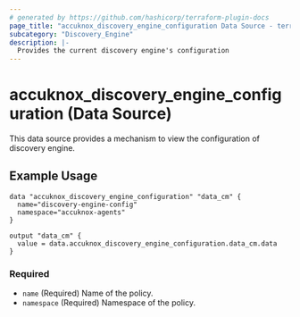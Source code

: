 ```yaml
---
# generated by https://github.com/hashicorp/terraform-plugin-docs
page_title: "accuknox_discovery_engine_configuration Data Source - terraform-provider-accuknox"
subcategory: "Discovery_Engine"
description: |-
  Provides the current discovery engine's configuration
---
```


# accuknox_discovery_engine_configuration (Data Source)

This data source provides a mechanism to view the configuration of discovery engine.

## Example Usage

```
data "accuknox_discovery_engine_configuration" "data_cm" {
  name="discovery-engine-config"
  namespace="accuknox-agents"
}

output "data_cm" {
  value = data.accuknox_discovery_engine_configuration.data_cm.data
}
```

### Required

- `name` (Required) Name of the policy.
- `namespace` (Required) Namespace of the policy.
